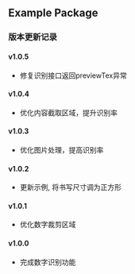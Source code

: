 ## Example Package

### 版本更新记录

#### v1.0.5
 - 修复识别接口返回previewTex异常

#### v1.0.4
- 优化内容截取区域，提升识别率
  
#### v1.0.3
- 优化图片处理，提高识别率

#### v1.0.2
- 更新示例, 将书写尺寸调为正方形
  
#### v1.0.1
- 优化数字裁剪区域
  
#### v1.0.0
- 完成数字识别功能
  
